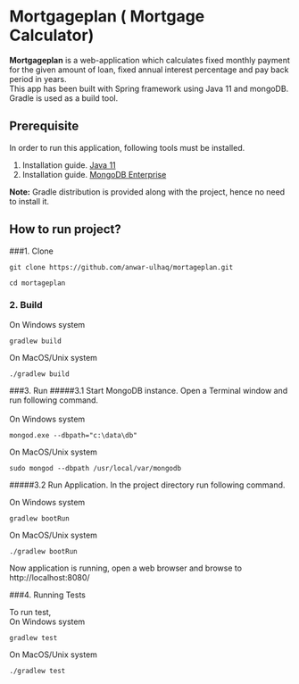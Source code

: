 # Mortgageplan (<!--strong--> **Mortgage Calculator**)

**Mortgageplan** is a web-application which calculates fixed monthly payment for the given amount of loan, fixed annual interest percentage and pay back period in years.  
This app has been built with Spring framework using Java 11 and mongoDB. Gradle is used as a build tool.
## Prerequisite

In order to run this application, following tools must be installed.


1. Installation guide. [Java 11](https://docs.oracle.com/en/java/javase/11/install/overview-jdk-installation.html#GUID-8677A77F-231A-40F7-98B9-1FD0B48C346A)
1. Installation guide. [MongoDB Enterprise](https://docs.mongodb.com/manual/administration/install-enterprise/)

 **Note:** Gradle distribution is provided along with the project, hence no need to install it. 

## How to run project?

###1. Clone

```
git clone https://github.com/anwar-ulhaq/mortageplan.git
```
```
cd mortageplan
```

### 2. Build
On Windows system
```
gradlew build
```

On MacOS/Unix system
```
./gradlew build
```

###3. Run
#####3.1 Start MongoDB instance.
Open a Terminal window and run following command.<br><br>
On Windows system
```
mongod.exe --dbpath="c:\data\db"
```
On MacOS/Unix system

```
sudo mongod --dbpath /usr/local/var/mongodb
```

#####3.2 Run Application.
In the project directory run following command.

On Windows system
```
gradlew bootRun
```

On MacOS/Unix system
```
./gradlew bootRun
```

Now application is running, open a web browser and browse to http://localhost:8080/

###4. Running Tests

To run test,  
On Windows system
```
gradlew test
```

On MacOS/Unix system
```
./gradlew test
```
